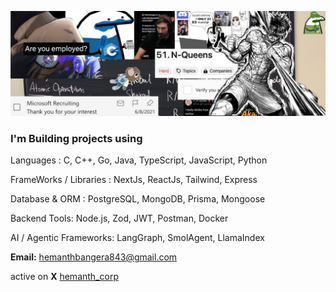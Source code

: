 ![My Banner](./XBanner.jpeg)

### I'm Building projects using

Languages :
C, C++, Go, Java, TypeScript, JavaScript, Python

FrameWorks / Libraries :
NextJs, ReactJs, Tailwind, Express

Database & ORM :
PostgreSQL, MongoDB, Prisma, Mongoose

Backend Tools: 
Node.js, Zod, JWT, Postman, Docker
  
AI / Agentic Frameworks:
LangGraph, SmolAgent, LlamaIndex  

**Email:** [hemanthbangera843@gmail.com](mailto:hemanthbangera843@gmail.com)

active on **X** [hemanth_corp](https://x.com/hemanth_corp)

